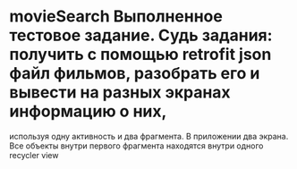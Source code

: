 # movieSearch Выполненное тестовое задание. Судь задания: получить с помощью retrofit json файл фильмов, разобрать его и вывести на разных экранах информацию о них,
используя одну активность и два фрагмента. В приложении два экрана. Все объекты внутри первого фрагмента находятся внутри одного recycler view
